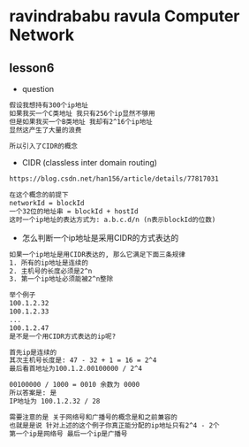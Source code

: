 ravindrababu ravula Computer Network
====================================

## lesson6

* question

```txt
假设我想持有300个ip地址
如果我买一个C类地址 我只有256个ip显然不够用
但是如果我买一个B类地址 我却有2^16个ip地址
显然这产生了大量的浪费

所以引入了CIDR的概念
```

* CIDR (classless inter domain routing)

```txt
https://blog.csdn.net/han156/article/details/77817031

在这个概念的前提下
networkId = blockId
一个32位的地址串 = blockId + hostId
这时一个ip地址的表达方式为: a.b.c.d/n (n表示blockId的位数)
```

* 怎么判断一个ip地址是采用CIDR的方式表达的

```txt
如果一个ip地址是用CIDR表达的, 那么它满足下面三条规律
1. 所有的ip地址是连续的
2. 主机号的长度必须是2^n
3. 第一个ip地址必须能被2^n整除

举个例子
100.1.2.32
100.1.2.33
...
100.1.2.47
是不是一个用CIDR方式表达的ip呢?

首先ip是连续的
其次主机号长度是: 47 - 32 + 1 = 16 = 2^4
最后看首地址为100.1.2.00100000 / 2^4

00100000 / 1000 = 0010 余数为 0000
所以答案是: 是
IP地址为 100.1.2.32 / 28

需要注意的是 关于网络号和广播号的概念是和之前兼容的
也就是是说 针对上述的这个例子你真正能分配的ip地址只有2^4 - 2个
第一个ip是网络号 最后一个ip是广播号
```
